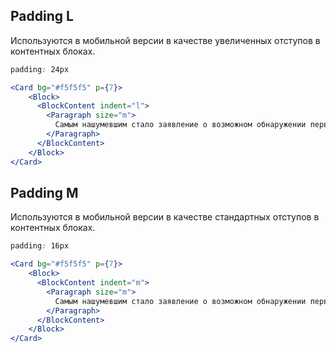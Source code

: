 ## Padding L

Используются в мобильной версии в качестве увеличенных отступов в контентных блоках.

```css static
padding: 24px
```

```jsx
<Card bg="#f5f5f5" p={7}>
    <Block>
      <BlockContent indent="l">
        <Paragraph size="m">
          Самым нашумевшим стало заявление о возможном обнаружении первого спутника экзопланеты. Этот результат появился в статье Алекса Тичи. Авторы искали крупные спутники у большого числа кеплеровских планет, а кандидат обнаружен у Kepler-1625b.
        </Paragraph>
      </BlockContent>
    </Block>
</Card>
```

## Padding M

Используются в мобильной версии в качестве стандартных отступов в контентных блоках.

```css static
padding: 16px
```

```jsx
<Card bg="#f5f5f5" p={7}>
    <Block>
      <BlockContent indent="m">
        <Paragraph size="m">
          Самым нашумевшим стало заявление о возможном обнаружении первого спутника экзопланеты. Этот результат появился в статье Алекса Тичи. Авторы искали крупные спутники у большого числа кеплеровских планет, а кандидат обнаружен у Kepler-1625b.
        </Paragraph>
      </BlockContent>
    </Block>
</Card>
```